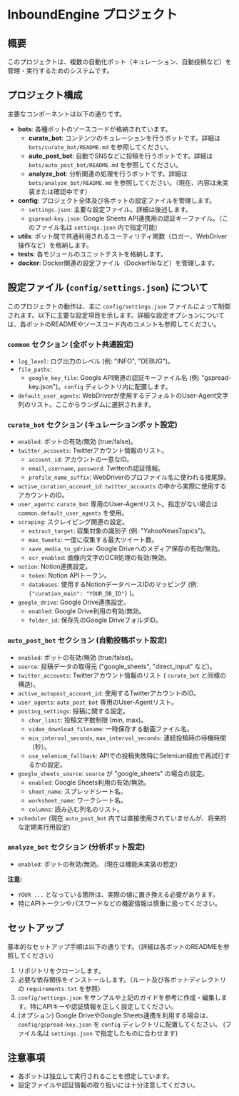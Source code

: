 # InboundEngine プロジェクト

## 概要

このプロジェクトは、複数の自動化ボット（キュレーション、自動投稿など）を管理・実行するためのシステムです。

## プロジェクト構成

主要なコンポーネントは以下の通りです。

- **bots**: 各種ボットのソースコードが格納されています。
    - **curate_bot**: コンテンツのキュレーションを行うボットです。詳細は `bots/curate_bot/README.md` を参照してください。
    - **auto_post_bot**: 自動でSNSなどに投稿を行うボットです。詳細は `bots/auto_post_bot/README.md` を参照してください。
    - **analyze_bot**: 分析関連の処理を行うボットです。詳細は `bots/analyze_bot/README.md` を参照してください。（現在、内容は未実装または確認中です）
- **config**: プロジェクト全体及び各ボットの設定ファイルを管理します。
    - `settings.json`: 主要な設定ファイル。詳細は後述します。
    - `gspread-key.json`: Google Sheets API連携用の認証キーファイル。（このファイル名は `settings.json` 内で指定可能）
- **utils**: ボット間で共通利用されるユーティリティ関数（ロガー、WebDriver操作など）を格納します。
- **tests**: 各モジュールのユニットテストを格納します。
- **docker**: Docker関連の設定ファイル（Dockerfileなど）を管理します。

## 設定ファイル (`config/settings.json`) について

このプロジェクトの動作は、主に `config/settings.json` ファイルによって制御されます。以下に主要な設定項目を示します。詳細な設定オプションについては、各ボットのREADMEやソースコード内のコメントも参照してください。

### `common` セクション (全ボット共通設定)
- `log_level`: ログ出力のレベル (例: "INFO", "DEBUG")。
- `file_paths`:
    - `google_key_file`: Google API関連の認証キーファイル名 (例: "gspread-key.json")。`config` ディレクトリ内に配置します。
- `default_user_agents`: WebDriverが使用するデフォルトのUser-Agent文字列のリスト。ここからランダムに選択されます。

### `curate_bot` セクション (キュレーションボット設定)
- `enabled`: ボットの有効/無効 (true/false)。
- `twitter_accounts`: Twitterアカウント情報のリスト。
    - `account_id`: アカウントの一意なID。
    - `email`, `username`, `password`: Twitterの認証情報。
    - `profile_name_suffix`: WebDriverのプロファイル名に使われる接尾辞。
- `active_curation_account_id`: `twitter_accounts` の中から実際に使用するアカウントのID。
- `user_agents`: `curate_bot` 専用のUser-Agentリスト。指定がない場合は `common.default_user_agents` を使用。
- `scraping`: スクレイピング関連の設定。
    - `extract_target`: 収集対象の識別子 (例: "YahooNewsTopics")。
    - `max_tweets`: 一度に収集する最大ツイート数。
    - `save_media_to_gdrive`: Google Driveへのメディア保存の有効/無効。
    - `ocr_enabled`: 画像内文字のOCR処理の有効/無効。
- `notion`: Notion連携設定。
    - `token`: Notion APIトークン。
    - `databases`: 使用するNotionデータベースIDのマッピング (例: `{"curation_main": "YOUR_DB_ID"}` )。
- `google_drive`: Google Drive連携設定。
    - `enabled`: Google Drive利用の有効/無効。
    - `folder_id`: 保存先のGoogle DriveフォルダID。

### `auto_post_bot` セクション (自動投稿ボット設定)
- `enabled`: ボットの有効/無効 (true/false)。
- `source`: 投稿データの取得元 ("google_sheets", "direct_input" など)。
- `twitter_accounts`: Twitterアカウント情報のリスト ( `curate_bot` と同様の構造)。
- `active_autopost_account_id`: 使用するTwitterアカウントのID。
- `user_agents`: `auto_post_bot` 専用のUser-Agentリスト。
- `posting_settings`: 投稿に関する設定。
    - `char_limit`: 投稿文字数制限 (min, max)。
    - `video_download_filename`: 一時保存する動画ファイル名。
    - `min_interval_seconds`, `max_interval_seconds`: 連続投稿時の待機時間（秒）。
    - `use_selenium_fallback`: APIでの投稿失敗時にSelenium経由で再試行するかの設定。
- `google_sheets_source`: `source` が "google_sheets" の場合の設定。
    - `enabled`: Google Sheets利用の有効/無効。
    - `sheet_name`: スプレッドシート名。
    - `worksheet_name`: ワークシート名。
    - `columns`: 読み込む列名のリスト。
- `scheduler` (現在 `auto_post_bot` 内では直接使用されていませんが、将来的な定期実行用設定)

### `analyze_bot` セクション (分析ボット設定)
- `enabled`: ボットの有効/無効。 (現在は機能未実装の想定)

**注意:**
- `YOUR_...` となっている箇所は、実際の値に置き換える必要があります。
- 特にAPIトークンやパスワードなどの機密情報は慎重に扱ってください。

## セットアップ

基本的なセットアップ手順は以下の通りです。（詳細は各ボットのREADMEを参照してください）

1. リポジトリをクローンします。
2. 必要な依存関係をインストールします。（ルート及び各ボットディレクトリの `requirements.txt` を参照）
3. `config/settings.json` をサンプルや上記のガイドを参考に作成・編集します。特にAPIキーや認証情報を正しく設定してください。
4. (オプション) Google DriveやGoogle Sheets連携を利用する場合は、`config/gspread-key.json` を `config` ディレクトリに配置してください。 (ファイル名は `settings.json` で指定したものに合わせます)

## 注意事項

- 各ボットは独立して実行されることを想定しています。
- 設定ファイルや認証情報の取り扱いには十分注意してください。 